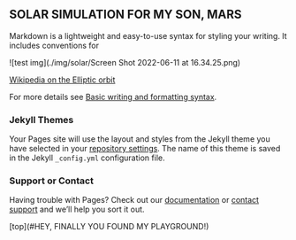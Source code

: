 ## SOLAR SIMULATION FOR MY SON, MARS

Markdown is a lightweight and easy-to-use syntax for styling your writing. It includes conventions for


![test img](./img/solar/Screen Shot 2022-06-11 at 16.34.25.png)

[Wikipedia on the Elliptic orbit](https://en.wikipedia.org/wiki/Elliptic_orbit)

For more details see [Basic writing and formatting syntax](https://docs.github.com/en/github/writing-on-github/getting-started-with-writing-and-formatting-on-github/basic-writing-and-formatting-syntax).

### Jekyll Themes

Your Pages site will use the layout and styles from the Jekyll theme you have selected in your [repository settings](https://github.com/eddydong/eddydong.github.io/settings/pages). The name of this theme is saved in the Jekyll `_config.yml` configuration file.

### Support or Contact

Having trouble with Pages? Check out our [documentation](https://docs.github.com/categories/github-pages-basics/) or [contact support](https://support.github.com/contact) and we’ll help you sort it out.

[top](#HEY, FINALLY YOU FOUND MY PLAYGROUND!)
